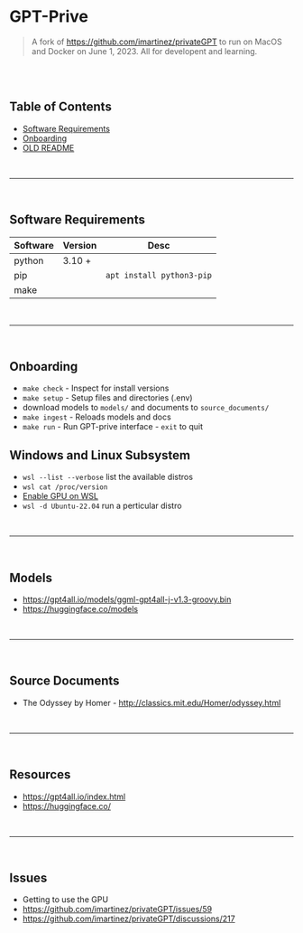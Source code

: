 # GPT-Prive
> A fork of https://github.com/imartinez/privateGPT to run on MacOS and Docker on June 1, 2023. All for developent and learning.

<br><br>
## Table of Contents

- [Software Requirements](#software-requirements)
- [Onboarding](#onboarding)
- [OLD README](README_OLD.md)

<br><hr><br>

## Software Requirements

Software | Version | Desc
---------|---------|--------------------------
python   | 3.10 +  |
pip      |         | `apt install python3-pip`
make     |         |

<br><hr><br>

## Onboarding
- `make check` - Inspect for install versions
- `make setup` - Setup files and directories (.env)
- download models to `models/` and documents to `source_documents/` 
- `make ingest` - Reloads models and docs 
- `make run` - Run GPT-prive interface - `exit` to quit

## Windows and Linux Subsystem
- `wsl --list --verbose` list the available distros
- `wsl cat /proc/version`
- [Enable GPU on WSL](https://learn.microsoft.com/en-us/windows/ai/directml/gpu-cuda-in-wsl)
- `wsl -d Ubuntu-22.04` run a perticular distro

<br><hr><br>

## Models

- https://gpt4all.io/models/ggml-gpt4all-j-v1.3-groovy.bin
- https://huggingface.co/models

<br><hr><br>

## Source Documents

- The Odyssey by Homer - http://classics.mit.edu/Homer/odyssey.html


<br><hr><br>

## Resources
- https://gpt4all.io/index.html
- https://huggingface.co/


<br><hr><br>

## Issues
- Getting to use the GPU
- https://github.com/imartinez/privateGPT/issues/59
- https://github.com/imartinez/privateGPT/discussions/217
